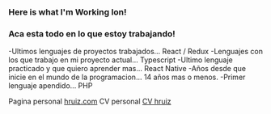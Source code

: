 ### Here is what I'm Working Ion!
### Aca esta todo en lo que estoy trabajando!

-Ultimos lenguajes de proyectos trabajados... React / Redux
-Lenguajes con los que trabajo en mi proyecto actual... Typescript
-Ultimo lenguaje practicado y que quiero aprender mas... React Native
-Años desde que inicie en el mundo de la programacion... 14 años mas o menos.
-Primer lenguaje apendido... PHP

Pagina personal  [hruiz.com](https://hruiz.com)
CV personal [CV hruiz](https:cv.hruiz.com)

